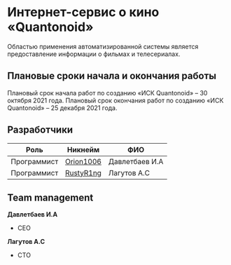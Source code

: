 # Интернет-сервис о кино «Quantonoid»

Областью применения автоматизированной системы является предоставление информации о фильмах и телесериалах.


## Плановые сроки начала и окончания работы

Плановый срок начала работ по созданию «ИСК Quantonoid» – 30 октября 2021 года. Плановый срок окончания работ по созданию «ИСК Quantonoid» – 25 декабря 2021 года.

## Разработчики 


| Роль | Никнейм | ФИО                      |
|----------------|------------------|--------------------------|
| Программист        | [Orion1006](https://github.com/Orion1006)       | Давлетбаев И.А            |
| Программист        | [RustyR1ng](https://github.com/RustyR1ng)       | Лагутов А.С              |

## Team management

**Давлетбаев И.А**

 - CEO
 

**Лагутов А.С**

 - CTO
